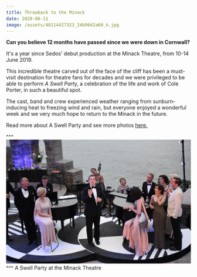 ```yaml
---
title: Throwback to the Minack
date: 2020-06-11
image: /assets/48114427323_24b9642a60_k.jpg
---
```

**Can you believe 12 months have passed since we were down in Cornwall?**

It's a year since Sedos' debut production at the Minack Theatre, from 10-14 June 2019.

This incredible theatre carved out of the face of the cliff has been a must-visit destination for theatre fans for decades and we were privileged to be able to perform *A Swell Part*y, a celebration of the life and work of Cole Porter, in such a beautiful spot. 

The cast, band and crew experienced weather ranging from sunburn-inducing heat to freezing wind and rain, but everyone enjoyed a wonderful week and we very much hope to return to the Minack in the future.

Read more about A Swell Party and see more photos [here.](https://sedos.co.uk/shows/2019-a-swell-party)

^^^ ![](/assets/48114427323_24b9642a60_k.jpg)
^^^ A Swell Party at the Minack Theatre